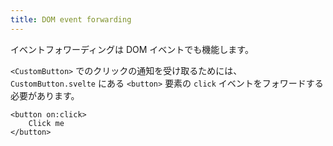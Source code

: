 ```yaml
---
title: DOM event forwarding
---
```


イベントフォワーディングは DOM イベントでも機能します。

`<CustomButton>` でのクリックの通知を受け取るためには、`CustomButton.svelte` にある `<button>` 要素の `click` イベントをフォワードする必要があります。

```svelte
<button on:click>
	Click me
</button>
```
